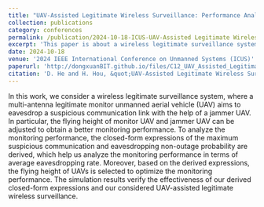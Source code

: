 ```yaml
---
title: "UAV-Assisted Legitimate Wireless Surveillance: Performance Analysis and Optimization"
collection: publications
category: conferences
permalink: /publication/2024-10-18-ICUS-UAV-Assisted Legitimate Wireless Surveillance Performance Analysis and Optimization-number-12
excerpt: 'This paper is about a wireless legitimate surveillance system, where a multi-antenna legitimate monitor unmanned aerial vehicle (UAV) aims to eavesdrop a suspicious communication link with the help of a jammer UAV.'
date: 2024-10-18
venue: '2024 IEEE International Conference on Unmanned Systems (ICUS)'
paperurl: 'http://dongxuanBIT.github.io/files/C12_UAV_Assisted_Legitimate_Wireless_Surveillance_Performance_Analysis_and_Optimization.pdf'
citation: 'D. He and H. Hou, &quot;UAV-Assisted Legitimate Wireless Surveillance: Performance Analysis and Optimization,&quot; in <i>Proc. 2024 IEEE International Conference on Unmanned Systems (ICUS)</i>, Nanjing, China, 2024, pp. 1975-1979.'
---
```


In this work, we consider a wireless legitimate surveillance system, where a multi-antenna legitimate monitor unmanned aerial vehicle (UAV) aims to eavesdrop a suspicious communication link with the help of a jammer UAV. In particular, the flying height of monitor UAV and jammer UAV can be adjusted to obtain a better monitoring performance. To analyze the monitoring performance, the closed-form expressions of the maximum suspicious communication and eavesdropping non-outage probability are derived, which help us analyze the monitoring performance in terms of average eavesdropping rate. Moreover, based on the derived expressions, the flying height of UAVs is selected to optimize the monitoring performance. The simulation results verify the effectiveness of our derived closed-form expressions and our considered UAV-assisted legitimate wireless surveillance.
